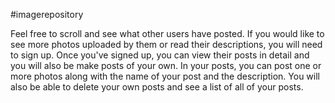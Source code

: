 #imagerepository

Feel free to scroll and see what other users have posted. If you
would like to see more photos uploaded by them or read their descriptions, you
will need to sign up. Once you've signed up, you can view their posts in detail
and you will also be make posts of your own. In your posts, you can post one or
more photos along with the name of your post and the description. You will also
be able to delete your own posts and see a list of all of your posts.
